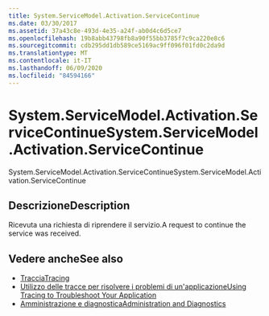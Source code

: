 ```yaml
---
title: System.ServiceModel.Activation.ServiceContinue
ms.date: 03/30/2017
ms.assetid: 37a43c8e-493d-4e35-a24f-ab0d4c6d5ce7
ms.openlocfilehash: 19b8abb43798fb8a90f55bb3785f7c9ca220e8c6
ms.sourcegitcommit: cdb295dd1db589ce5169ac9ff096f01fd0c2da9d
ms.translationtype: MT
ms.contentlocale: it-IT
ms.lasthandoff: 06/09/2020
ms.locfileid: "84594166"
---
```

# <a name="systemservicemodelactivationservicecontinue"></a><span data-ttu-id="221df-102">System.ServiceModel.Activation.ServiceContinue</span><span class="sxs-lookup"><span data-stu-id="221df-102">System.ServiceModel.Activation.ServiceContinue</span></span>
<span data-ttu-id="221df-103">System.ServiceModel.Activation.ServiceContinue</span><span class="sxs-lookup"><span data-stu-id="221df-103">System.ServiceModel.Activation.ServiceContinue</span></span>  
  
## <a name="description"></a><span data-ttu-id="221df-104">Descrizione</span><span class="sxs-lookup"><span data-stu-id="221df-104">Description</span></span>  
 <span data-ttu-id="221df-105">Ricevuta una richiesta di riprendere il servizio.</span><span class="sxs-lookup"><span data-stu-id="221df-105">A request to continue the service was received.</span></span>  
  
## <a name="see-also"></a><span data-ttu-id="221df-106">Vedere anche</span><span class="sxs-lookup"><span data-stu-id="221df-106">See also</span></span>

- [<span data-ttu-id="221df-107">Traccia</span><span class="sxs-lookup"><span data-stu-id="221df-107">Tracing</span></span>](index.md)
- [<span data-ttu-id="221df-108">Utilizzo delle tracce per risolvere i problemi di un'applicazione</span><span class="sxs-lookup"><span data-stu-id="221df-108">Using Tracing to Troubleshoot Your Application</span></span>](using-tracing-to-troubleshoot-your-application.md)
- [<span data-ttu-id="221df-109">Amministrazione e diagnostica</span><span class="sxs-lookup"><span data-stu-id="221df-109">Administration and Diagnostics</span></span>](../index.md)
